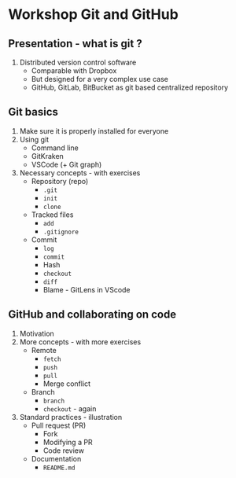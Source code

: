 # Workshop Git and GitHub

## Presentation - what is git ?
1. Distributed version control software
    - Comparable with Dropbox
    - But designed for a very complex use case
    - GitHub, GitLab, BitBucket as git based centralized repository

## Git basics
1. Make sure it is properly installed for everyone
2. Using git
    - Command line
    - GitKraken
    - VSCode (+ Git graph)
3. Necessary concepts - with exercises
    - Repository (repo)
      - `.git`
      - `init`
      - `clone`
    - Tracked files
      - `add`
      - `.gitignore`
    - Commit
      - `log` 
      - `commit`
      - Hash
      - `checkout`
      - `diff`
      - Blame - GitLens in VScode

## GitHub and collaborating on code
1. Motivation
2. More concepts - with more exercises
    - Remote
      - `fetch`
      - `push`
      - `pull`
      - Merge conflict
    - Branch
      - `branch`
      - `checkout` - again
3. Standard practices - illustration
    - Pull request (PR)
      - Fork
      - Modifying a PR
      - Code review
    - Documentation
      - `README.md`
